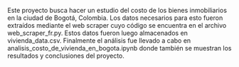 Este proyecto busca hacer un estudio del costo de los bienes inmobiliarios en la ciudad de Bogotá, Colombia.
Los datos necesarios para esto fueron extraídos mediante el web scraper cuyo código se encuentra en el archivo web_scraper_fr.py.
Estos datos fueron luego almacenados en vivienda_data.csv.
Finalmente el análisis fue llevado a cabo en analisis_costo_de_vivienda_en_bogota.ipynb donde también se muestran los resultados y conclusiones del proyecto.
